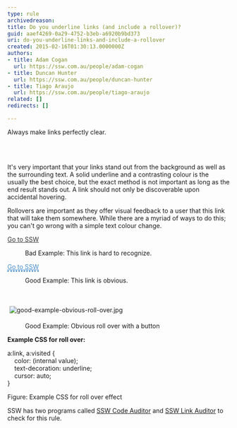 ```yaml
---
type: rule
archivedreason: 
title: Do you underline links (and include a rollover)?
guid: aaef4269-0a29-4752-b3eb-a6920b9bd373
uri: do-you-underline-links-and-include-a-rollover
created: 2015-02-16T01:30:13.0000000Z
authors:
- title: Adam Cogan
  url: https://ssw.com.au/people/adam-cogan
- title: Duncan Hunter
  url: https://ssw.com.au/people/duncan-hunter
- title: Tiago Araujo
  url: https://ssw.com.au/people/tiago-araujo
related: []
redirects: []

---
```



<p>​Always make links perfectly clear.</p>
<br><excerpt class='endintro'></excerpt><br>
<p> It's very important that your links stand out from the background as well as the surrounding text. A solid underline and a contrasting colour is the usually the best choice, but the exact method is not important as long as the end result stands out. A link should not only be discoverable upon accidental hovering. </p><p> Rollovers are important as they offer visual feedback to a user that this link that will take them somewhere. While there are a myriad of ways to do this; you can't go wrong with a simple text colour change. </p><dl class="badImage"><p class="ssw15-rteElement-GreyBox"> 
      <a href="http&#58;//www.ssw.com.au/SSW/Standards/Rules/RulesToBetterWebsitesNavigation.aspx#" style="border-bottom-width&#58;medium;border-bottom-style&#58;none;color&#58;#333333;">Go to SSW</a> </p><dd>Bad Example&#58; This link is hard to recognize.</dd></dl><dl class="goodImage"><p class="ssw15-rteElement-GreyBox"> 
      <a href="http&#58;//www.ssw.com.au/SSW/Standards/Rules/RulesToBetterWebsitesNavigation.aspx#" style="border-bottom-style&#58;dotted;color&#58;#448ccb;">Go to SSW</a> </p><dd>Good Example&#58; This link is obvious.</dd><p class="ssw15-rteElement-P">​<br></p><p class="ssw15-rteElement-P">
      <img src="/PublishingImages/good-example-obvious-roll-over.jpg" alt="good-example-obvious-roll-over.jpg" style="margin&#58;5px;" />
      <br>
   </p><dd class="ssw15-rteElement-FigureGood">​Good Example&#58; Obvious roll over with a button​</dd></dl><div><strong>Example CSS for roll over&#58;</strong></div><dl class="badImage"><dt><p class="ssw15-rteElement-CodeArea">​​​a&#58;link, a&#58;visited&#160;&#123;&#160;<br>&#160;&#160;&#160;&#160;color&#58;&#160;(internal value);<br>&#160;&#160;&#160;&#160;text-decoration&#58;&#160;underline;<br>&#160;&#160;&#160;&#160;cursor&#58;&#160;auto;<br>&#125;​<br></p></dt><p class="ssw15-rteElement-P">​​​​​​Figure&#58; Example CSS for roll over ​effect</p></dl>
SSW&#160;has two&#160;programs called <a href="/Pages/Do-you-underline-links-and-include-a-rollover.aspx">SSW Code Auditor​</a>&#160;and&#160;<a href="https&#58;//sswlinkauditor.com/">SSW Link Auditor​</a>&#160;to check for this rule.


